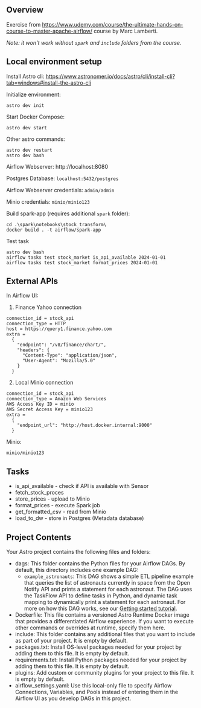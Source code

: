 ## Overview

Exercise from https://www.udemy.com/course/the-ultimate-hands-on-course-to-master-apache-airflow/
course by Marc Lamberti.

*Note: it won't work without `spark` and `include` folders from the course.*


## Local environment setup

Install Astro cli:
https://www.astronomer.io/docs/astro/cli/install-cli?tab=windows#install-the-astro-cli

Initialize environment:
```
astro dev init
```

Start Docker Compose:
```
astro dev start
```

Other astro commands:
```
astro dev restart
astro dev bash
```

Airflow Webserver: http://localhost:8080

Postgres Database: `localhost:5432/postgres`

Airflow Webserver credentials: `admin/admin`

Minio credentials: `minio/minio123`

Build spark-app (requires additional `spark` folder):
```
cd .\spark\notebooks\stock_transform\
docker build . -t airflow/spark-app
```

Test task
```
astro dev bash
airflow tasks test stock_market is_api_available 2024-01-01
airflow tasks test stock_market format_prices 2024-01-01
```

## External APIs
In Airflow UI: 
1. Finance Yahoo connection
```
connection_id = stock_api
connection_type = HTTP
host = https://query1.finance.yahoo.com
extra = 
  {
    "endpoint": "/v8/finance/chart/",
    "headers": {
      "Content-Type": "application/json",
      "User-Agent": "Mozilla/5.0"
    }  
  }
```
2. Local Minio connection
```
connection_id = stock_api
connection_type = Amazon Web Services
AWS Access Key ID = minio
AWS Secret Access Key = minio123
extra =
  {
    "endpoint_url": "http://host.docker.internal:9000"
  }
```

 Minio:
```
minio/minio123
```

## Tasks
* is_api_available - check if API is available with Sensor
* fetch_stock_proces
* store_prices - upload to Minio
* format_prices - execute Spark job
* get_formatted_csv - read from Minio
* load_to_dw - store in Postgres (Metadata database)

## Project Contents

Your Astro project contains the following files and folders:

- dags: This folder contains the Python files for your Airflow DAGs. By default, this directory includes one example DAG:
  - `example_astronauts`: This DAG shows a simple ETL pipeline example that queries the list of astronauts currently in space from the Open Notify API and prints a statement for each astronaut. The DAG uses the TaskFlow API to define tasks in Python, and dynamic task mapping to dynamically print a statement for each astronaut. For more on how this DAG works, see our [Getting started tutorial](https://docs.astronomer.io/learn/get-started-with-airflow).
- Dockerfile: This file contains a versioned Astro Runtime Docker image that provides a differentiated Airflow experience. If you want to execute other commands or overrides at runtime, specify them here.
- include: This folder contains any additional files that you want to include as part of your project. It is empty by default.
- packages.txt: Install OS-level packages needed for your project by adding them to this file. It is empty by default.
- requirements.txt: Install Python packages needed for your project by adding them to this file. It is empty by default.
- plugins: Add custom or community plugins for your project to this file. It is empty by default.
- airflow_settings.yaml: Use this local-only file to specify Airflow Connections, Variables, and Pools instead of entering them in the Airflow UI as you develop DAGs in this project.
